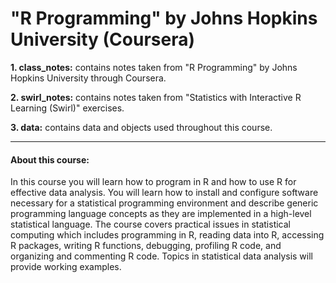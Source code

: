 # "R Programming" by Johns Hopkins University (Coursera)

**1. class_notes:** contains notes taken from "R Programming" by Johns Hopkins University through Coursera.  

**2. swirl_notes:** contains notes taken from "Statistics with Interactive R Learning (Swirl)" exercises.

**3. data:** contains data and objects used throughout this course.

------------------------------------------------------------------------------------------------------------

#### About this course:
In this course you will learn how to program in R and how to use R for effective data analysis. You will learn how to install and configure software necessary for a statistical programming environment and describe generic programming language concepts as they are implemented in a high-level statistical language. The course covers practical issues in statistical computing which includes programming in R, reading data into R, accessing R packages, writing R functions, debugging, profiling R code, and organizing and commenting R code. Topics in statistical data analysis will provide working examples.
